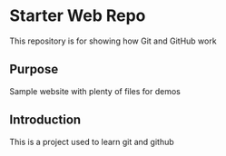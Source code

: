 # Starter Web Repo

This repository is for showing how Git and GitHub work

## Purpose

Sample website with plenty of files for demos

## Introduction

This is a project used to learn git and github